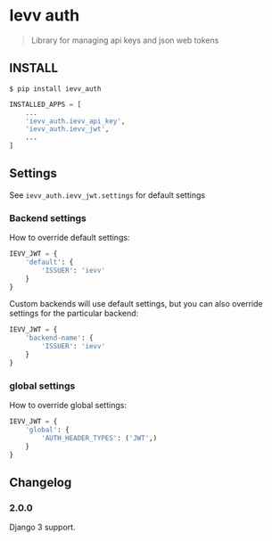 # Ievv auth
> Library for managing api keys and json web tokens

## INSTALL

```shell script
$ pip install ievv_auth
```

```python
INSTALLED_APPS = [
    ...
    'ievv_auth.ievv_api_key',
    'ievv_auth.ievv_jwt',
    ...
]
```

## Settings

See `ievv_auth.ievv_jwt.settings` for default settings

### Backend settings
How to override default settings:

```python
IEVV_JWT = {
    'default': {
        'ISSUER': 'ievv'
    }
}
```

Custom backends will use default settings, but you can also override settings for the particular backend:

```python
IEVV_JWT = {
    'backend-name': {
        'ISSUER': 'ievv'
    }
}
```

### global settings
How to override global settings:

```python
IEVV_JWT = {
    'global': {
        'AUTH_HEADER_TYPES': ('JWT',)
    }
}
```


## Changelog

### 2.0.0
Django 3 support.
